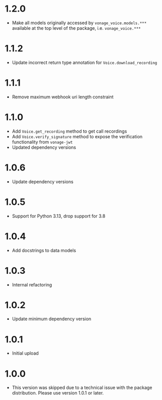 # 1.2.0
- Make all models originally accessed by `vonage_voice.models.***` available at the top level of the package, i.e. `vonage_voice.***`

# 1.1.2
- Update incorrect return type annotation for `Voice.download_recording`

# 1.1.1
- Remove maximum webhook uri length constraint

# 1.1.0
- Add `Voice.get_recording` method to get call recordings
- Add `Voice.verify_signature` method to expose the verification functionality from `vonage-jwt`
- Updated dependency versions

# 1.0.6
- Update dependency versions

# 1.0.5
- Support for Python 3.13, drop support for 3.8

# 1.0.4
- Add docstrings to data models

# 1.0.3
- Internal refactoring

# 1.0.2
- Update minimum dependency version

# 1.0.1
- Initial upload

# 1.0.0
- This version was skipped due to a technical issue with the package distribution. Please use version 1.0.1 or later.